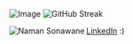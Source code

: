 <picture>
  <source media="(prefers-color-scheme: dark)" srcset="https://github.com/user-attachments/assets/ea39d8b8-7d5a-406f-8e07-084c1fc8574c">
  <source media="(prefers-color-scheme: light)" srcset="https://github.com/user-attachments/assets/21a3d0d3-fb1f-475b-a2bf-3df5722bb667">
  <img src="https://github.com/user-attachments/assets/21a3d0d3-fb1f-475b-a2bf-3df5722bb667" alt="Image" />
</picture>

<picture>
  <source media="(prefers-color-scheme: dark)" srcset="https://github-readme-streak-stats.herokuapp.com?user=naman-sonawane&theme=ocean-gradient&hide_border=true&border_radius=10&background=45%2C000000%2C3B3B3B&fire=17EB60&dates=17EB60">
  <source media="(prefers-color-scheme: light)" srcset="https://github-readme-streak-stats.herokuapp.com?user=naman-sonawane&theme=graywhite&hide_border=true&border_radius=10&background=45%2CFFFFFF%2CECECEC&fire=17EB60&dates=17EB60">
  <img src="https://github-readme-streak-stats.herokuapp.com?user=naman-sonawane&theme=graywhite&hide_border=true&border_radius=10&background=45%2CFFFFFF%2CECECEC&fire=17EB60&dates=17EB60" alt="GitHub Streak" />
</picture>

<p><img align="left" src="https://github-readme-stats.vercel.app/api/top-langs?username=naman-sonawane&show_icons=true&theme=ambient-gradient&hide_border=true&border_radius=9" alt="Naman Sonawane" /></p>

<p><a href="https://www.linkedin.com/in/naman-sonawane/">LinkedIn</a> :)</p>
